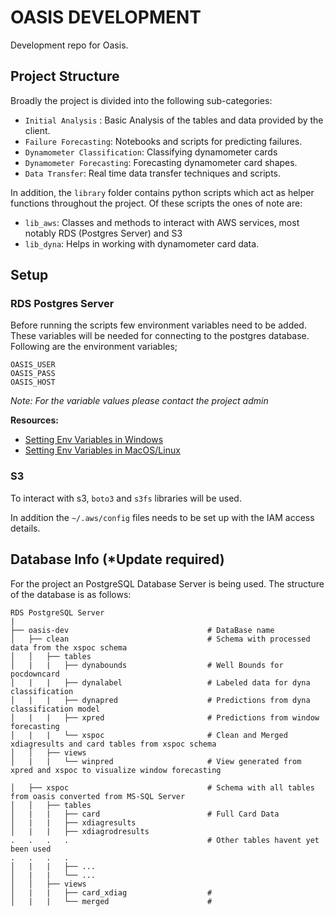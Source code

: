 # OASIS DEVELOPMENT

Development repo for Oasis. 

## Project Structure

Broadly the project is divided into the following sub-categories:

- `Initial Analysis` : Basic Analysis of the tables and data provided by the client.
- `Failure Forecasting`: Notebooks and scripts for predicting failures.
- `Dynamometer Classification`: Classifying dynamometer cards
- `Dynamometer Forecasting`: Forecasting dynamometer card shapes.
- `Data Transfer`: Real time data transfer techniques and scripts.


In addition, the `library` folder contains python scripts which act as helper functions throughout the project. 
Of these scripts the ones of note are:
- `lib_aws`: Classes and methods to interact with AWS services, most notably RDS (Postgres Server) and S3
- `lib_dyna`: Helps in working with dynamometer card data.


## Setup

### RDS Postgres Server

Before running the scripts few environment variables need to be added. These variables will be needed for 
connecting to the postgres database. Following are the environment variables;

```
OASIS_USER
OASIS_PASS
OASIS_HOST
```
 
*Note: For the variable values please contact the project admin*

**Resources:**
- [Setting Env Variables in Windows](https://www.youtube.com/watch?v=IolxqkL7cD8&list=LLLuzKtlkPVRLC83uTqb8suw&index=2&t=219s)
- [Setting Env Variables in MacOS/Linux](https://www.youtube.com/watch?v=5iWhQWVXosU) 


### S3

To interact with s3, `boto3` and `s3fs` libraries will be used. 

In addition the `~/.aws/config` files needs to be set up with the IAM access details.
 

## Database Info  (*Update required)

For the project an PostgreSQL Database Server is being used. The structure of the database is as follows:

```
RDS PostgreSQL Server
|                                                
├── oasis-dev                               # DataBase name
│   ├── clean                               # Schema with processed data from the xspoc schema
│   │   ├── tables                          
│   |   |   ├── dynabounds                  # Well Bounds for pocdowncard
│   |   |   ├── dynalabel                   # Labeled data for dyna classification
│   |   |   ├── dynapred                    # Predictions from dyna classification model
│   |   |   ├── xpred                       # Predictions from window forecasting
│   |   |   └── xspoc                       # Clean and Merged xdiagresults and card tables from xspoc schema
│   │   ├── views                           
│   |   |   └── winpred                     # View generated from xpred and xspoc to visualize window forecasting

│   ├── xspoc                               # Schema with all tables from oasis converted from MS-SQL Server
│   │   ├── tables                          
│   |   |   ├── card                        # Full Card Data
│   |   |   ├── xdiagresults                
│   |   |   ├── xdiagrodresults 
.   .   .   .                               # Other tables havent yet been used
.   .   .   .
│   |   |   ├── ...                       
│   |   |   └── ...                    
│   │   ├── views                         
│   |   |   ├── card_xdiag                  # 
│   |   |   └── merged                      # 


```